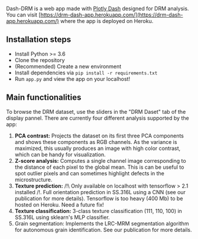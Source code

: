 Dash-DRM is a web app made with [Plotly Dash](https://plotly.com/dash/) designed for DRM analysis. You can visit [https://drm-dash-app.herokuapp.com/](https://drm-dash-app.herokuapp.com/) where the app is deployed on Heroku.

## Installation steps

- Install Python >= 3.6
- Clone the repository
- (Recommended) Create a new environment
- Install dependencies via `pip install -r requirements.txt`
- Run `app.py` and view the app on your localhost!

## Main functionalities

To browse the DRM dataset, use the sliders in the "DRM Daset" tab of the display pannel.
There are currently four different analysis supported by the app:

1. **PCA contrast:** Projects the dataset on its first three PCA components and shows these components as RGB channels. As the variance is maximized, this usually produces an image with high color contrast, which can be handy for visualization.
2. **Z-score analysis:** Computes a single channel image corresponding to the distance of each pixel to the global mean. This is can be useful to spot outlier pixels and can sometimes highlight defects in the microstructure.
3. **Texture prediction:** /!\ Only available on localhost with tensorflow > 2.1 installed /!\. Full orientation prediction in SS.316L using a CNN (see our publication for more details). Tensorflow is too heavy (400 Mb) to be hosted on Heroku. Need a future fix!
4. **Texture classification:** 3-class texture classification (111, 110, 100) in SS.316L using sklearn's MLP classifier.
5. Grain segmentation: Implements the LRC-MRM segmentation algorithm for autonomous grain identification. See our publication for more details.
